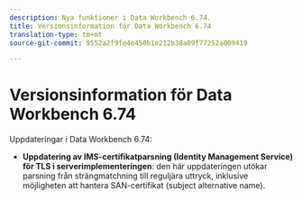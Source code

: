 ```yaml
---
description: Nya funktioner i Data Workbench 6.74.
title: Versionsinformation för Data Workbench 6.74
translation-type: tm+mt
source-git-commit: 9552a2f9fe4e450b1e212b38a09f77252a009419

---
```



# Versionsinformation för Data Workbench 6.74

Uppdateringar i Data Workbench 6.74:

* **Uppdatering av IMS-certifikatparsning (Identity Management Service) för TLS i serverimplementeringen**: den här uppdateringen utökar parsning från strängmatchning till reguljära uttryck, inklusive möjligheten att hantera SAN-certifikat (subject alternative name).